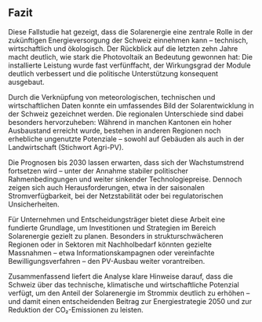## Fazit

Diese Fallstudie hat gezeigt, dass die Solarenergie eine zentrale Rolle in der zukünftigen Energieversorgung der Schweiz einnehmen kann – technisch, wirtschaftlich und ökologisch. Der Rückblick auf die letzten zehn Jahre macht deutlich, wie stark die Photovoltaik an Bedeutung gewonnen hat: Die installierte Leistung wurde fast verfünffacht, der Wirkungsgrad der Module deutlich verbessert und die politische Unterstützung konsequent ausgebaut.

Durch die Verknüpfung von meteorologischen, technischen und wirtschaftlichen Daten konnte ein umfassendes Bild der Solarentwicklung in der Schweiz gezeichnet werden. Die regionalen Unterschiede sind dabei besonders hervorzuheben: Während in manchen Kantonen ein hoher Ausbaustand erreicht wurde, bestehen in anderen Regionen noch erhebliche ungenutzte Potenziale – sowohl auf Gebäuden als auch in der Landwirtschaft (Stichwort Agri-PV).

Die Prognosen bis 2030 lassen erwarten, dass sich der Wachstumstrend fortsetzen wird – unter der Annahme stabiler politischer Rahmenbedingungen und weiter sinkender Technologiepreise. Dennoch zeigen sich auch Herausforderungen, etwa in der saisonalen Stromverfügbarkeit, bei der Netzstabilität oder bei regulatorischen Unsicherheiten.

Für Unternehmen und Entscheidungsträger bietet diese Arbeit eine fundierte Grundlage, um Investitionen und Strategien im Bereich Solarenergie gezielt zu planen. Besonders in strukturschwächeren Regionen oder in Sektoren mit Nachholbedarf könnten gezielte Massnahmen – etwa Informationskampagnen oder vereinfachte Bewilligungsverfahren – den PV-Ausbau weiter vorantreiben.

Zusammenfassend liefert die Analyse klare Hinweise darauf, dass die Schweiz über das technische, klimatische und wirtschaftliche Potenzial verfügt, um den Anteil der Solarenergie im Strommix deutlich zu erhöhen – und damit einen entscheidenden Beitrag zur Energiestrategie 2050 und zur Reduktion der CO₂-Emissionen zu leisten.
